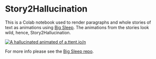 # Story2Hallucination

This is a Colab notebook used to render paragraphs and whole stories of text as animations using [Big Sleep](https://github.com/lucidrains/big-sleep/).  The animations from the stories look wild, hence, Story2Hallucination.

[![A hallucinated animated of a.ttent.io/n](story2halluc.gif)](https://www.youtube.com/watch?v=9Y-UZquQDf0)

For more info please see the [Big Sleep repo](https://github.com/lucidrains/big-sleep/).